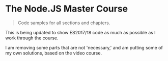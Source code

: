 # The Node.JS Master Course

> Code samples for all sections and chapters.

This is being updated to show ES2017/18 code as much as possible as I work through the course.

I am removing some parts that are not 'necessary,' and am putting some of my own solutions, based on the video course. 